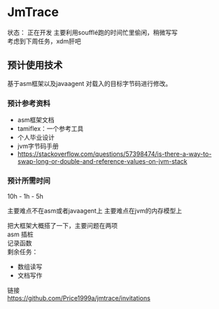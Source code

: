 # JmTrace

状态： 正在开发 主要利用soufflé跑的时间忙里偷闲，稍微写写  
考虑到下周任务，xdm肝吧 

## 预计使用技术
基于asm框架以及javaagent 对载入的目标字节码进行修改。
### 预计参考资料  

- asm框架文档
- tamiflex：一个参考工具
- 个人毕业设计
- jvm字节码手册
- https://stackoverflow.com/questions/57398474/is-there-a-way-to-swap-long-or-double-and-reference-values-on-jvm-stack

### 预计所需时间
10h - 1h - 5h

主要难点不在asm或者javaagent上 主要难点在jvm的内存模型上

把大框架大概搭了一下，主要问题在两项  
asm 插桩  
记录函数  
剩余任务：
- 数组读写
- 文档写作

链接  
https://github.com/Price1999a/jmtrace/invitations